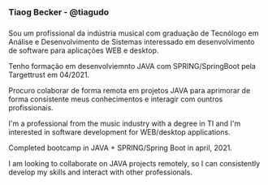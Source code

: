 <div> 
    <h3>Tiaog Becker - @tiagudo<h3>
</div>

<div> 
    <p>Sou um profissional da indústria musical com graduação de Tecnólogo em Análise e Desenvolvimento de Sistemas interessado em desenvolvimento de software para aplicações WEB e desktop.</p>
    <p>Tenho formação em desenvolviemnto JAVA com SPRING/SpringBoot pela Targettrust em 04/2021.</p>
    <p>Procuro colaborar de forma remota em projetos JAVA para aprimorar de forma consistente meus conhecimentos e interagir com ountros profissionais.</p>
</div>


<div> 
    <p>I'm a professional from the music industry with a degree in TI and I'm interested in software development for WEB/desktop applications.</p>
    <p>Completed bootcamp in JAVA + SPRING/Spring Boot in april, 2021.</p>
    <p>I am looking to collaborate on JAVA projects remotely, so I can consistently develop my skills and interact with other professionals.</p>
</div>
<!---
tiagudo/tiagudo is a ✨ special ✨ repository because its `README.md` (this file) appears on your GitHub profile.
You can click the Preview link to take a look at your changes.
--->
